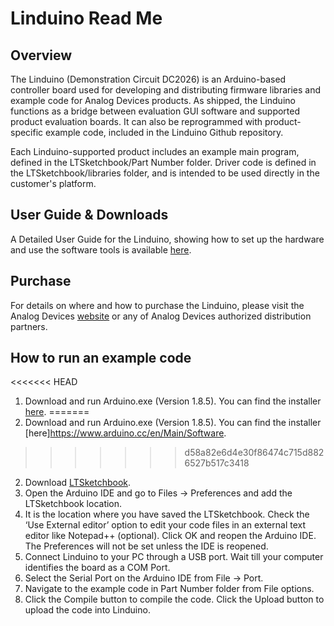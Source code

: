 # Linduino Read Me
## Overview ##
The Linduino (Demonstration Circuit DC2026) is an Arduino-based controller board used for developing and distributing firmware libraries and example code for Analog Devices products. As shipped, the Linduino functions as a bridge between evaluation GUI software and supported product evaluation boards. It can also be reprogrammed with product-specific example code, included in the Linduino Github repository.

Each Linduino-supported product includes an example main program, defined in the LTSketchbook/Part Number folder. Driver code is defined in the LTSketchbook/libraries folder, and is intended to be used directly in the customer's platform. 

## User Guide & Downloads ##
A Detailed User Guide for the Linduino, showing how to set up the hardware and use the software tools is available [here](https://www.analog.com/en/design-center/evaluation-hardware-and-software/evaluation-boards-kits/dc2026c.html).

## Purchase ##
For details on where and how to purchase the Linduino, please visit the Analog Devices [website](https://www.analog.com/en/design-center/evaluation-hardware-and-software/evaluation-boards-kits/dc2026c.html#eb-buy) or any of Analog Devices authorized distribution partners.

## How to run an example code ##
<<<<<<< HEAD
1. Download and run Arduino.exe (Version 1.8.5). You can find the installer [here](https://www.arduino.cc/en/Main/Software). 
=======
1. Download and run Arduino.exe (Version 1.8.5). You can find the installer [here]https://www.arduino.cc/en/Main/Software. 
>>>>>>> d58a82e6d4e30f86474c715d8826527b517c3418
2. Download [LTSketchbook](https://www.analog.com/media/en/engineering-tools/design-tools/LTSketchbook.zip).
3. Open the Arduino IDE and go to Files → Preferences and add the LTSketchbook location. 
4. It is the location where you have saved the LTSketchbook. Check the ‘Use External editor’ option to edit your code files in an external text editor like Notepad++ (optional).
Click OK and reopen the Arduino IDE. The Preferences will not be set unless the IDE is reopened.
5. Connect Linduino to your PC through a USB port. Wait till your computer identifies the board as a COM Port.
6. Select the Serial Port on the Arduino IDE ­from File → Port. 
7. Navigate to the example code in Part Number folder from File options.
8. Click the Compile button to compile the code. Click the Upload button to upload the code into Linduino.
